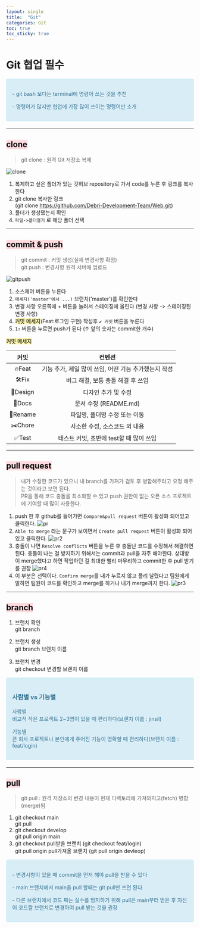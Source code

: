 ```yaml
---
layout: single
title:  "Git"
categories: Git
toc: true
toc_sticky: true
---
```


# Git 협업 필수


<div style="padding: 15px; border: 1px solid transparent; border-color: transparent; margin-bottom: 20px; border-radius: 4px; color: #31708f; background-color: #d9edf7; border-color: #bce8f1;">
  <p>- git bash 보다는 terminal에 명령어 쓰는 것을 추천</p>
  <p>- 명령어가 많지만 협업에 가장 많이 쓰이는 명령어만 소개</p>
</div>

***

## <mark style='background-color: #ffdce0'> clone </mark>
>git clone : 원격 Git 저장소 복제

![clone](https://user-images.githubusercontent.com/63334368/188298698-d79ef334-fc50-4a0d-9b33-0e3f65e5c77e.png)
1. 복제하고 싶은 폴더가 있는 깃허브 repository로 가서 code를 누른 후 링크를 복사한다
2. git clone 복사한 링크  
  (git clone https://github.com/Debri-Development-Team/Web.git)
3. 폴더가 생성됐는지 확인
4. `파일->폴더열기` 로 해당 폴더 선택

***

## <mark style='background-color: #ffdce0'> commit & push </mark>
>git commit :	커밋 생성(실제 변경사항 확정)  
>git push :	변경사항 원격 서버에 업로드

![gitpush](https://user-images.githubusercontent.com/63334368/188297645-2c215df8-215f-4910-b09f-9b8ca113c49e.png)
1. 소스제어 버튼을 누른다
2. `메세지('master'에서 ...)` 브랜치('master')를 확인한다
3. 변경 사항 오른쪽에 + 버튼을 눌러서 스테이징에 올린다 (변경 사항 -> 스테이징된 변경 사항)
4. <mark style='background-color: #fff5b1'>커밋 메세지</mark>(Feat:로그인 구현) 작성후 `✔ 커밋` 버튼을 누른다
5. `1↑` 버튼을 누르면 push가 된다 (↑ 앞의 숫자는 commit한 개수)

<mark style='background-color: #fff5b1'>커밋 메세지</mark>  

|**커밋**|컨벤션|
|:---:|:---:|
|🔥Feat|기능 추가, 제일 많이 쓰임, 어떤 기능 추가했는지 작성|
|🛠Fix|버그 해결, 보통 충돌 해결 후 쓰임|
|🎨Design|디자인 추가 및 수정|
|📝Docs|문서 수정 (README.md)|
|🚚Rename|파일명, 폴더명 수정 또는 이동|
|✂️Chore|사소한 수정, 소스코드 외 내용|
|✅Test|테스트 커밋, 초반에 test할 때 많이 쓰임|

***

## <mark style='background-color: #ffdce0'> pull request </mark> 
>내가 수정한 코드가 있으니 내 branch를 가져가 검토 후 병합해주라고 요청 해주는 것이라고 보면 된다.   
>PR을 통해 코드 충돌을 최소화할 수 있고 push 권한이 없는 오픈 소스 프로젝트에 기여할 때 많이 사용한다.

1. push 한 후 github를 들어가면 `Compare&pull request` 버튼이 활성화 되어있고 클릭한다.
![pr](https://user-images.githubusercontent.com/63334368/188300870-74e8c436-a2f6-4782-a8df-5e541053d109.png)
2. `Able to merge` 라는 문구가 보이면서 `Create pull request` 버튼이 활성화 되어있고 클릭한다.
![pr2](https://user-images.githubusercontent.com/63334368/188300873-5c9864da-5294-4c64-a742-ab18abb0d7e5.png)
3. 충돌이 나면 `Resolve conflicts` 버튼을 누른 후 충돌난 코드를 수정해서 해결하면 된다. 
  충돌이 나는 걸 방지하기 위해서는 commit과 pull을 자주 해야한다. 상대방이 merge했다고 하면 작업하던 걸 최대한 빨리 마무리하고 commit한 후 pull 받기를 권장
![pr4](https://user-images.githubusercontent.com/63334368/188301117-5d67d44f-191e-4ae6-9679-9d162a7dacb8.png)
4. 이 부분은 선택이다. `Comfirm merge`를 내가 누르지 않고 풀리 날렸다고 팀원에게 말하면 팀원이 코드를 확인하고 merge를 하거나 내가 merge까지 한다.
![pr3](https://user-images.githubusercontent.com/63334368/188300877-0dc1bfe1-65de-45b4-b195-62ea823c55f4.png)


***

## <mark style='background-color: #ffdce0'> branch </mark>
1. 브랜치 확인  
  git branch

2. 브랜치 생성  
  git branch 브랜치 이름

3. 브랜치 변경  
  git checkout 변경할 브랜치 이름

<div style="padding: 15px; border: 1px solid transparent; border-color: transparent; margin-bottom: 20px; border-radius: 4px; color: #31708f; background-color: #d9edf7; border-color: #bce8f1;">
  <h3>사람별 vs 기능별</h3>
  <p>사람별<br>비교적 작은 프로젝트 2~3명이 있을 때 편리하다(브랜치 이름 : jinsil)</p>
  <p>기능별<br>큰 회사 프로젝트나 본인에게 주어진 기능이 명확할 때 편리하다(브랜치 이름 : feat/login)</p>
</div>


***

## <mark style='background-color: #ffdce0'> pull </mark>
>git pull : 원격 저장소의 변경 내용이 현재 디렉토리에 가져와지고(fetch) 병합(merge)됨

1. git checkout main  
  git pull
2. git checkout develop  
  git pull origin main
3. git checkout pull받을 브랜치 (git checkout feat/login)  
  git pull origin pull가져올 브랜치 (git pull origin devleop)

<div style="padding: 15px; border: 1px solid transparent; border-color: transparent; margin-bottom: 20px; border-radius: 4px; color: #31708f; background-color: #d9edf7; border-color: #bce8f1;">
  <p>- 변경사항이 있을 때 commit을 먼저 해야 pull을 받을 수 있다</p>
  <p>- main 브랜치에서 main을 pull 할때는 git pull만 쓰면 된다</p>
  <p>- 다른 브랜치에서 코드 짜는 실수를 방지하기 위해 pull은 main부터 받은 후 자신이 코드짤 브랜치로 변경하여 pull 받는 것을 권장</p>
</div>


    




